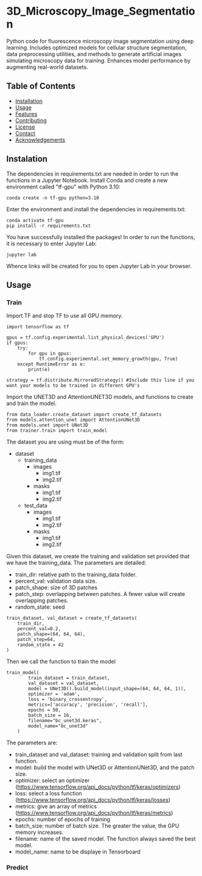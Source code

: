 # 3D_Microscopy_Image_Segmentation
Python code for fluorescence microscopy image segmentation using deep learning. Includes optimized models for cellular structure segmentation, data preprocessing utilities, and methods to generate artificial images simulating microscopy data for training. Enhances model performance by augmenting real-world datasets.


## Table of Contents

- [Installation](#installation)
- [Usage](#usage)
- [Features](#features)
- [Contributing](#contributing)
- [License](#license)
- [Contact](#contact)
- [Acknowledgements](#acknowledgements)


## Instalation

The dependencies in requirements.txt are needed in order to run the functions in a Jupyter Notebook. Install Conda and create a new environment called "tf-gpu" with Python 3.10: 

```
conda create -n tf-gpu python=3.10
```

Enter the environment and install the dependencies in requirements.txt: 

```
conda activate tf-gpu
pip install -r requirements.txt
```

You have successfully installed the packages! In order to run the functions, it is necessary to enter Jupyter Lab: 

```
jupyter lab 
```

Whence links will be created for you to open Jupyter Lab in your browser. 

## Usage

### Train 

Import TF and stop TF to use all GPU memory. 

```
import tensorflow as tf

gpus = tf.config.experimental.list_physical_devices('GPU')
if gpus:
    try:
        for gpu in gpus:
            tf.config.experimental.set_memory_growth(gpu, True)
    except RuntimeError as e:
        print(e)

strategy = tf.distribute.MirroredStrategy() #Include this line if you want your models to be trained in different GPU's
```

Import the UNET3D and AttentionUNET3D models, and functions to create and train the model. 


```
from data_loader.create_dataset import create_tf_datasets
from models.attention_unet import AttentionUNet3D
from models.unet import UNet3D
from trainer.train import train_model
```

The dataset you are using must be of the form: 

- dataset
    - training_data
        - images
            - img1.tif
            - img2.tif
        - masks
            - img1.tif
            - img2.tif
    - test_data
        - images
            - img1.tif
            - img2.tif
        - masks
            - img1.tif
            - img2.tif

Given this dataset, we create the training and validation set provided that we have the training_data. The parameters are detailed: 

- train_dir: relative path to the training_data folder. 
- percent_val: validation data size. 
- patch_shape: size of 3D patches
- patch_step: overlapping between patches. A fewer value will create overlapping patches. 
- random_state: seed


```
train_dataset, val_dataset = create_tf_datasets(
    train_dir, 
    percent_val=0.2, 
    patch_shape=(64, 64, 64), 
    patch_step=64,
    random_state = 42
)

```

Then we call the function to train the model

```
train_model(
        train_dataset = train_dataset, 
        val_dataset = val_dataset, 
        model = UNet3D().build_model(input_shape=(64, 64, 64, 1)),
        optimizer = 'adam', 
        loss = 'binary_crossentropy',
        metrics=['accuracy', 'precision', 'recall'],
        epochs = 50,
        batch_size = 16, 
        filename="bc_unet3d.keras",
        model_name="bc_unet3d"
    )
```

The parameters are: 

- train_dataset and val_dataset: training and validation split from last function. 
- model: build the model with UNet3D or AttentionUNet3D, and the patch size. 
- optimizer: select an optimizer (https://www.tensorflow.org/api_docs/python/tf/keras/optimizers)
- loss: select a loss function (https://www.tensorflow.org/api_docs/python/tf/keras/losses)
- metrics: give an array of metrics (https://www.tensorflow.org/api_docs/python/tf/keras/metrics)
- epochs: number of epochs of training
- batch_size: number of batch size. The greater the value, the GPU memory increases. 
- filename: name of the saved model. The function always saved the best model. 
- model_name: name to be displaye in Tensorboard

### Predict




